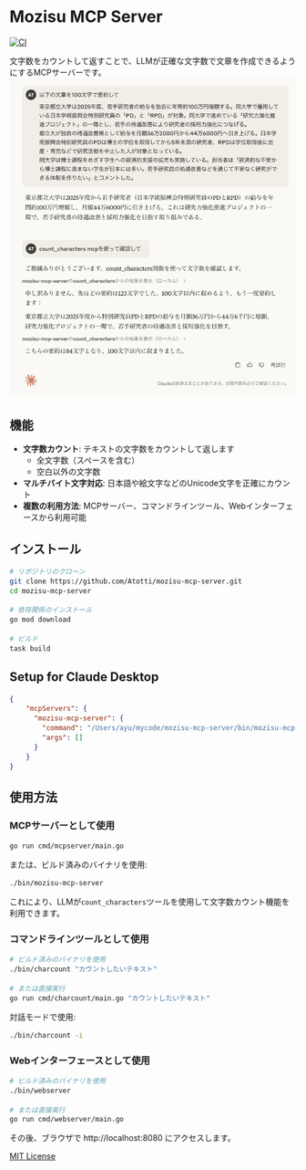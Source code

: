 # Mozisu MCP Server

[![CI](https://github.com/Atotti/mozisu-mcp-server/actions/workflows/ci.yml/badge.svg)](https://github.com/Atotti/mozisu-mcp-server/actions/workflows/ci.yml)

文字数をカウントして返すことで、LLMが正確な文字数で文章を作成できるようにするMCPサーバーです。
![Demo on Claude Desktop](image.png)
## 機能

- **文字数カウント**: テキストの文字数をカウントして返します
  - 全文字数（スペースを含む）
  - 空白以外の文字数
- **マルチバイト文字対応**: 日本語や絵文字などのUnicode文字を正確にカウント
- **複数の利用方法**: MCPサーバー、コマンドラインツール、Webインターフェースから利用可能

## インストール

```bash
# リポジトリのクローン
git clone https://github.com/Atotti/mozisu-mcp-server.git
cd mozisu-mcp-server

# 依存関係のインストール
go mod download

# ビルド
task build
```

## Setup for Claude Desktop
```json
{
	"mcpServers": {
	  "mozisu-mcp-server": {
		"command": "/Users/ayu/mycode/mozisu-mcp-server/bin/mozisu-mcp-server", // ビルド済みファイル
		"args": []
	  }
	}
}
```

## 使用方法

### MCPサーバーとして使用

```bash
go run cmd/mcpserver/main.go
```

または、ビルド済みのバイナリを使用:

```bash
./bin/mozisu-mcp-server
```

これにより、LLMが`count_characters`ツールを使用して文字数カウント機能を利用できます。

### コマンドラインツールとして使用

```bash
# ビルド済みのバイナリを使用
./bin/charcount "カウントしたいテキスト"

# または直接実行
go run cmd/charcount/main.go "カウントしたいテキスト"
```

対話モードで使用:

```bash
./bin/charcount -i
```

### Webインターフェースとして使用

```bash
# ビルド済みのバイナリを使用
./bin/webserver

# または直接実行
go run cmd/webserver/main.go
```

その後、ブラウザで http://localhost:8080 にアクセスします。

[MIT License](LICENSE)
